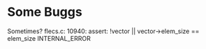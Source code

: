 # Some Buggs

Sometimes?
    flecs.c: 10940: assert: !vector || vector->elem_size == elem_size INTERNAL_ERROR
